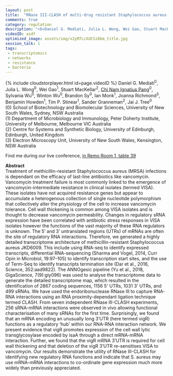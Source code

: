 ```yaml
---
layout: post
title:  "RNase III-CLASH of multi-drug resistant Staphylococcus aureus reveals a regulatory mRNA 3’UTR required for intermediate vancomycin resistance"
comments: true
category: regulation
description: "<b>Daniel G. Mediati, Julia L. Wong, Wei Gao, Stuart MacKellar, Chi Nam Ignatius Pang, Sylvania Wu, Winton Wu, Brandon Sy, Ian Monk, Joanna Richmond, Benjamin Howden, Tim P. Stinear, Sander Granneman, Jai J. Tree</b><br/>Treatment of methicillin-resistant Staphylococcus ..."
videoID: asdf
optimized_image: assets/img/x2yM7LcXdCSi0bm_title.jpg
session_talk: 1
tags:
 - transcriptomics
 - networks
 - resistance
 - bacteria
---
```

{% include cloudstorplayer.html id=page.videoID %}
Daniel G. Mediati<sup>0</sup>, Julia L. Wong<sup>0</sup>, Wei Gao<sup>1</sup>, Stuart MacKellar<sup>2</sup>, [<u>Chi Nam Ignatius Pang</u>](http://www.babs.unsw.edu.au/staff_directory/wilkinsm.html)<sup>0</sup>, Sylvania Wu<sup>0</sup>, Winton Wu<sup>0</sup>, Brandon Sy<sup>0</sup>, Ian Monk<sup>1</sup>, Joanna Richmond<sup>3</sup>, Benjamin Howden<sup>1</sup>, Tim P. Stinear<sup>1</sup>, Sander Granneman<sup>2</sup>, Jai J. Tree<sup>0</sup><br/>
\(0\) School of Biotechnology and Biomolecular Sciences, University of New South Wales, Sydney, NSW Australia<br/>
\(1\) Department of Microbiology and Immunology, Peter Doherty Institute, University of Melbourne, Melbourne VIC Australia<br/>
\(2\) Centre for Systems and Synthetic Biology, University of Edinburgh, Edinburgh, United Kingdom<br/>
\(3\) Electron Microscopy Unit, University of New South Wales, Kensington, NSW Australia

Find me during our live conference, [in Remo Room 1, table 39](https://remo.co)

<b>Abstract</b><br/>
Treatment of methicillin-resistant Staphylococcus aureus \(MRSA\) infections is dependant on the efficacy of last-line antibiotics like vancomycin. Vancomycin treatment failure is most commonly linked to the emergence of vancomycin-intermediate resistance in clinical isolates \(termed VISA\). These isolates have not acquired resistance genes but appear to accumulate a heterogenous collection of single nucleotide polymorphism that collectively alter the physiology of the cell to increase vancomycin tolerance. Cell wall thickening is common among VISA isolates and is thought to decrease vancomycin permeability. Changes in regulatory sRNA expression have been correlated with antibiotic stress responses in VISA isolates however the functions of the vast majority of these RNA regulators is unknown. The 5’ and 3’ untranslated regions \(UTRs\) of mRNAs are often the site of regulatory RNA interactions. Therefore, we generated a highly detailed transcriptome architecture of methicillin-resistant Staphylococcus aureus JKD6009. This include using RNA-seq to identify expressed transcripts, differential RNA-sequencing \(Sharma and Vogel, 2014, Curr Opin in Microbiol, 19:97–105\) to identify transcription start sites, and the use of Term-Seq to identify transcripts termination site \(Dar et al., 2016, Science, 352:aad9822\). The ANNOgesic pipeline \(Yu et al., 2018, GigaScience, 7\(9\):giy096\) was used to analyse the transcriptome data to generate the detailed transcriptome map, which resulted in the identification of 2867 coding sequences, 1156 5' UTRs, 1031 3' UTRs, and 499 sRNAs. We have used the endoribonuclease RNase III to capture RNA-RNA interactions using an RNA proximity-dependant ligation technique termed CLASH. From seven independent RNase III-CLASH experiments, 256 sRNA-mRNA interactions were observed in vivo allowing functional characterisation of many sRNAs for the first time. Surprisingly, we found that an mRNA encoding an unusually long 3’UTR \(here termed vigR\) functions as a regulatory ‘hub’ within our RNA-RNA interaction network. We present evidence that vigR promotes expression of the cell wall lytic transglycosylase encoded by isaA through a direct mRNA-mRNA interaction. Further, we found that the vigR mRNA 3’UTR is required for cell wall thickening and that deletion of the vigR 3’UTR re-sensitises VISA to vancomycin. Our results demonstrate the utility of RNase III-CLASH for identifying new regulatory RNA functions and indicate that S. aureus may use mRNA-mRNA interactions to co-ordinate gene expression much more widely than previously appreciated. 
